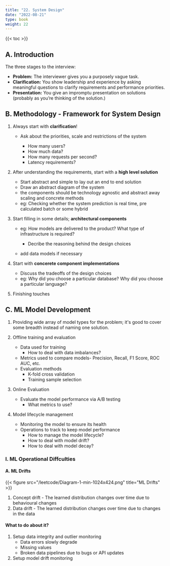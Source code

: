 ```yaml
---
title: "22. System Design"
date: "2022-08-21"
type: book
weight: 22
---
```


{{< toc >}}

## A. Introduction

The three stages to the interview:

- **Problem:** The interviewer gives you a purposely vague task.
- **Clarification:** You show leadership and experience by asking meaningful questions to clarify requirements and performance priorities.
- **Presentation:** You give an impromptu presentation on solutions (probably as you’re thinking of the solution.)

## B. Methodology - Framework for System Design

1. Always start with **clarification**!

   - Ask about the priorities, scale and restrictions of the system

     - How many users?
     - How much data?
     - How many requests per second?
     - Latency requirements?

2. After understanding the requirements, start with a **high level solution**

   - Start abstract and simple to lay out an end to end solution
   - Draw an abstract diagram of the system
   - the components should be technology agnostic and abstract away scaling and concrete methods
   - eg: Checking whether the system prediction is real time, pre calculated batch or some hybrid

3. Start filling in some details; **architectural components**

   - eg: How models are delivered to the product? What type of infrastructure is required?

     - Decribe the reasoning behind the design choices

   - add data models if necessary

4. Start with **concerete component implementations**

   - Discuss the tradeoffs of the design choices
   - eg: Why did you choose a particular database? Why did you choose a particular language?

5. Finishing touches

## C. ML Model Development

1. Providing wide array of model types for the problem; it's good to cover some breadth instead of naming one solution.

2. Offline training and evaluation

   - Data used for training
     - How to deal with data imbalances?
   - Metrics used to compare models- Precision, Recall, F1 Score, ROC AUC, etc.
   - Evaluation methods
     - K-fold cross validation
     - Training sample selection

3. Online Evaluation

   - Evaluate the model performance via A/B testing
     - What metrics to use?

4. Model lifecycle management
   - Monitoring the model to ensure its health
   - Operations to track to keep model performance
     - How to manage the model lifecycle?
     - How to deal with model drift?
     - How to deal with model decay?

### I. ML Operational Diffculties

#### A. ML Drifts

{{< figure src="/leetcode/Diagram-1-min-1024x424.png" title="ML Drifts" >}}

1. Concept drift - The learned distribution changes over time due to behavioural changes
2. Data drift - The learned distribution changes over time due to changes in the data

#### What to do about it?

1. Setup data integrity and outlier monitoring
   - Data errors slowly degrade
   - Missing values
   - Broken data pipelines due to bugs or API updates
2. Setup model drift monitoring
